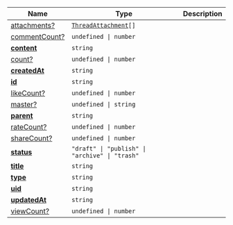 <section id="main" data-note="AUTO-GENERATED CONTENT, DO NOT EDIT DIRECTLY!">

| Name                                                                                                | Type                                                                                                                                       | Description |
| --------------------------------------------------------------------------------------------------- | ------------------------------------------------------------------------------------------------------------------------------------------ | ----------- |
| [attachments?](https://schemata.lamnhan.com/content/reference/interfaces/thread.html#attachments)   | <code><a href="https://schemata.lamnhan.com/content/reference/globals.html#threadattachment" target="_blank">ThreadAttachment</a>[]</code> |             |
| [commentCount?](https://schemata.lamnhan.com/content/reference/interfaces/thread.html#commentcount) | <code>undefined \| number</code>                                                                                                           |             |
| [**content**](https://schemata.lamnhan.com/content/reference/interfaces/thread.html#content)        | <code>string</code>                                                                                                                        |             |
| [count?](https://schemata.lamnhan.com/content/reference/interfaces/thread.html#count)               | <code>undefined \| number</code>                                                                                                           |             |
| [**createdAt**](https://schemata.lamnhan.com/content/reference/interfaces/thread.html#createdat)    | <code>string</code>                                                                                                                        |             |
| [**id**](https://schemata.lamnhan.com/content/reference/interfaces/thread.html#id)                  | <code>string</code>                                                                                                                        |             |
| [likeCount?](https://schemata.lamnhan.com/content/reference/interfaces/thread.html#likecount)       | <code>undefined \| number</code>                                                                                                           |             |
| [master?](https://schemata.lamnhan.com/content/reference/interfaces/thread.html#master)             | <code>undefined \| string</code>                                                                                                           |             |
| [**parent**](https://schemata.lamnhan.com/content/reference/interfaces/thread.html#parent)          | <code>string</code>                                                                                                                        |             |
| [rateCount?](https://schemata.lamnhan.com/content/reference/interfaces/thread.html#ratecount)       | <code>undefined \| number</code>                                                                                                           |             |
| [shareCount?](https://schemata.lamnhan.com/content/reference/interfaces/thread.html#sharecount)     | <code>undefined \| number</code>                                                                                                           |             |
| [**status**](https://schemata.lamnhan.com/content/reference/interfaces/thread.html#status)          | <code>"draft" \| "publish" \| "archive" \| "trash"</code>                                                                                  |             |
| [**title**](https://schemata.lamnhan.com/content/reference/interfaces/thread.html#title)            | <code>string</code>                                                                                                                        |             |
| [**type**](https://schemata.lamnhan.com/content/reference/interfaces/thread.html#type)              | <code>string</code>                                                                                                                        |             |
| [**uid**](https://schemata.lamnhan.com/content/reference/interfaces/thread.html#uid)                | <code>string</code>                                                                                                                        |             |
| [**updatedAt**](https://schemata.lamnhan.com/content/reference/interfaces/thread.html#updatedat)    | <code>string</code>                                                                                                                        |             |
| [viewCount?](https://schemata.lamnhan.com/content/reference/interfaces/thread.html#viewcount)       | <code>undefined \| number</code>                                                                                                           |             |

</section>
